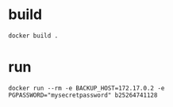

# build
```
docker build .
```

# run
```
docker run --rm -e BACKUP_HOST=172.17.0.2 -e PGPASSWORD="mysecretpassword" b25264741128
```